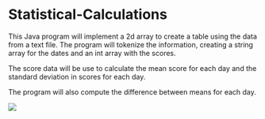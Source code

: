 # Statistical-Calculations
This Java program will implement a 2d array to create a table using the data from a text file. The program will tokenize the information, creating a string array for the dates and an int array with the scores.

The score data will be use to calculate the mean score for each day and the standard deviation in scores for each day.

The program  will also compute the difference between means for each day. 

<img src = 'scores.mov'>
